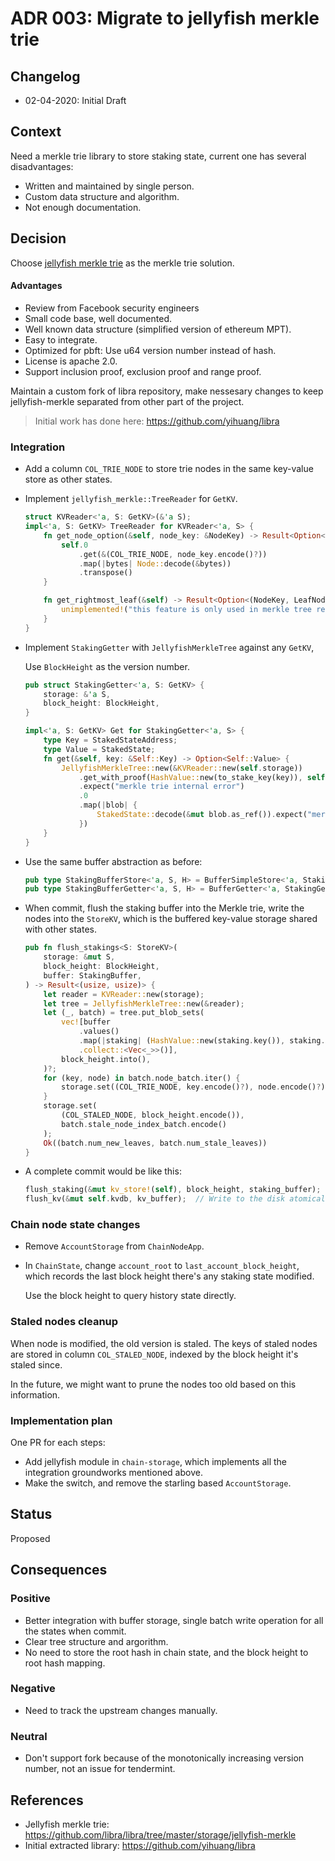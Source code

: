 # ADR 003: Migrate to jellyfish merkle trie

## Changelog
* 02-04-2020: Initial Draft

## Context

Need a merkle trie library to store staking state, current one has several disadvantages:

- Written and maintained by single person.
- Custom data structure and algorithm.
- Not enough documentation.

## Decision

Choose [jellyfish merkle trie](https://github.com/libra/libra/blob/master/storage/jellyfish-merkle/src/lib.rs) as the
merkle trie solution.

#### Advantages

- Review from Facebook security engineers
- Small code base, well documented.
- Well known data structure (simplified version of ethereum MPT).
- Easy to integrate.
- Optimized for pbft: Use u64 version number instead of hash.
- License is apache 2.0.
- Support inclusion proof, exclusion proof and range proof.

Maintain a custom fork of libra repository, make nessesary changes to keep jellyfish-merkle separated from other part
of the project.

> Initial work has done here: https://github.com/yihuang/libra

### Integration

- Add a column `COL_TRIE_NODE` to store trie nodes in the same key-value store as other states.

- Implement `jellyfish_merkle::TreeReader` for `GetKV`.

  ```rust
  struct KVReader<'a, S: GetKV>(&'a S);
  impl<'a, S: GetKV> TreeReader for KVReader<'a, S> {
      fn get_node_option(&self, node_key: &NodeKey) -> Result<Option<Node>> {
          self.0
              .get(&(COL_TRIE_NODE, node_key.encode()?))
              .map(|bytes| Node::decode(&bytes))
              .transpose()
      }
  
      fn get_rightmost_leaf(&self) -> Result<Option<(NodeKey, LeafNode)>> {
          unimplemented!("this feature is only used in merkle tree restore which we don't need yet");
      }
  }
  ```

- Implement `StakingGetter` with `JellyfishMerkleTree` against any `GetKV`,

  Use `BlockHeight` as the version number.
  
  ```rust
  pub struct StakingGetter<'a, S: GetKV> {
      storage: &'a S,
      block_height: BlockHeight,
  }
  
  impl<'a, S: GetKV> Get for StakingGetter<'a, S> {
      type Key = StakedStateAddress;
      type Value = StakedState;
      fn get(&self, key: &Self::Key) -> Option<Self::Value> {
          JellyfishMerkleTree::new(&KVReader::new(self.storage))
              .get_with_proof(HashValue::new(to_stake_key(key)), self.block_height.into())
              .expect("merkle trie internal error")
              .0
              .map(|blob| {
                  StakedState::decode(&mut blob.as_ref()).expect("merkle trie storage corrupted")
              })
      }
  }
  ```
  
- Use the same buffer abstraction as before:
  
  ```rust
  pub type StakingBufferStore<'a, S, H> = BufferSimpleStore<'a, StakingGetter<'a, S>, H>;
  pub type StakingBufferGetter<'a, S, H> = BufferGetter<'a, StakingGetter<'a, S>, H>;
  ```
  
- When commit, flush the staking buffer into the Merkle trie, write the nodes into the `StoreKV`, which is the buffered
  key-value storage shared with other states.
  
  ```rust
  pub fn flush_stakings<S: StoreKV>(
      storage: &mut S,
      block_height: BlockHeight,
      buffer: StakingBuffer,
  ) -> Result<(usize, usize)> {
      let reader = KVReader::new(storage);
      let tree = JellyfishMerkleTree::new(&reader);
      let (_, batch) = tree.put_blob_sets(
          vec![buffer
              .values()
              .map(|staking| (HashValue::new(staking.key()), staking.encode().into()))
              .collect::<Vec<_>>()],
          block_height.into(),
      )?;
      for (key, node) in batch.node_batch.iter() {
          storage.set((COL_TRIE_NODE, key.encode()?), node.encode()?);
      }
      storage.set(
          (COL_STALED_NODE, block_height.encode()), 
          batch.stale_node_index_batch.encode()
      );
      Ok((batch.num_new_leaves, batch.num_stale_leaves))
  }
  ```
  
- A complete commit would be like this:
  
  ```rust
  flush_staking(&mut kv_store!(self), block_height, staking_buffer);
  flush_kv(&mut self.kvdb, kv_buffer);  // Write to the disk atomically.
  ```

### Chain node state changes

- Remove `AccountStorage` from `ChainNodeApp`.

- In `ChainState`, change `account_root` to `last_account_block_height`, which records the last block height there's any
  staking state modified.
  
  Use the block height to query history state directly.

### Staled nodes cleanup

When node is modified, the old version is staled. The keys of staled nodes are stored in column `COL_STALED_NODE`, indexed by the block height it's staled since.

In the future, we might want to prune the nodes too old based on this information.

### Implementation plan

One PR for each steps:

- Add jellyfish module in `chain-storage`, which implements all the integration groundworks mentioned above.
- Make the switch, and remove the starling based `AccountStorage`.

## Status

Proposed

## Consequences

### Positive

- Better integration with buffer storage, single batch write operation for all the states when commit.
- Clear tree structure and argorithm.
- No need to store the root hash in chain state, and the block height to root hash mapping.

### Negative

- Need to track the upstream changes manually.

### Neutral

- Don't support fork because of the monotonically increasing version number, not an issue for tendermint.

## References

* Jellyfish merkle trie: https://github.com/libra/libra/tree/master/storage/jellyfish-merkle
* Initial extracted library: https://github.com/yihuang/libra
